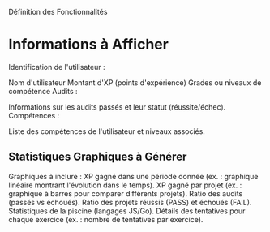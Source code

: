  Définition des Fonctionnalités
# Informations à Afficher
Identification de l'utilisateur :

Nom d'utilisateur
Montant d'XP (points d'expérience)
Grades ou niveaux de compétence
Audits :

Informations sur les audits passés et leur statut (réussite/échec).
Compétences :

Liste des compétences de l'utilisateur et niveaux associés.
## Statistiques Graphiques à Générer
Graphiques à inclure :
XP gagné dans une période donnée (ex. : graphique linéaire montrant l'évolution dans le temps).
XP gagné par projet (ex. : graphique à barres pour comparer différents projets).
Ratio des audits (passés vs échoués).
Ratio des projets réussis (PASS) et échoués (FAIL).
Statistiques de la piscine (langages JS/Go).
Détails des tentatives pour chaque exercice (ex. : nombre de tentatives par exercice).